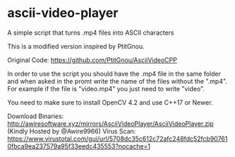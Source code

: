 # ascii-video-player
A simple script that turns .mp4 files into ASCII characters

This is a modified version inspired by PtitGnou.

Original Code: https://github.com/PtitGnou/AsciiVideoCPP

In order to use the script you should have the .mp4 file in the same folder and when asked in the promt write the name of the files without the ".mp4". For example if the file is "video.mp4" you just need to write "video".

You need to make sure to install OpenCV 4.2 and use C++17 or Newer.

Download Binaries: http://awiresoftware.xyz/mirrors/AsciiVideoPlayer/AsciiVideoPlayer.zip (Kindly Hosted by @Awire9966)
Virus Scan: https://www.virustotal.com/gui/url/5708dc35c612c72afc248fdc52fcb907610fbca9ea237579a95f33eedc435553?nocache=1
